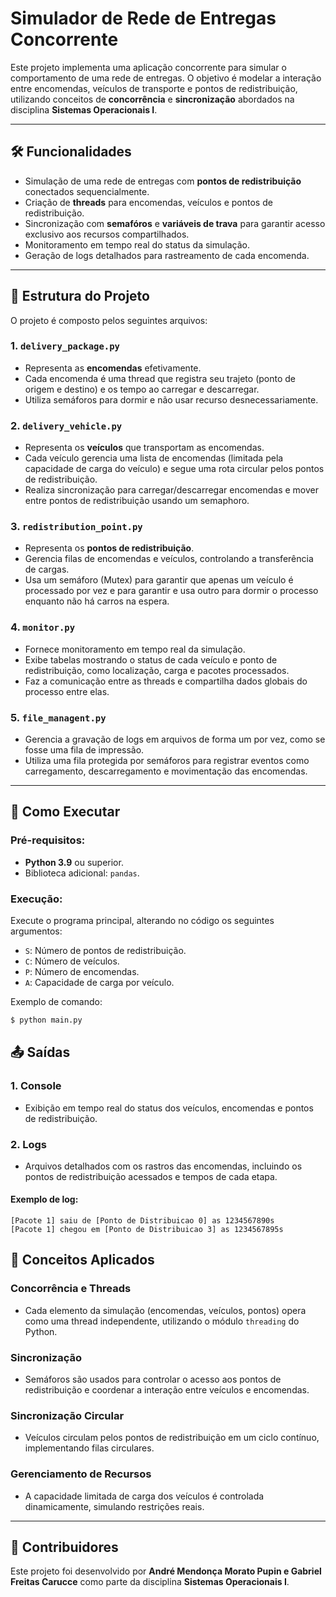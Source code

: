 # Simulador de Rede de Entregas Concorrente

Este projeto implementa uma aplicação concorrente para simular o comportamento de uma rede de entregas. O objetivo é modelar a interação entre encomendas, veículos de transporte e pontos de redistribuição, utilizando conceitos de **concorrência** e **sincronização** abordados na disciplina **Sistemas Operacionais I**.

---

## 🛠 Funcionalidades

- Simulação de uma rede de entregas com **pontos de redistribuição** conectados sequencialmente.
- Criação de **threads** para encomendas, veículos e pontos de redistribuição.
- Sincronização com **semafóros** e **variáveis de trava** para garantir acesso exclusivo aos recursos compartilhados.
- Monitoramento em tempo real do status da simulação.
- Geração de logs detalhados para rastreamento de cada encomenda.

---

## 📂 Estrutura do Projeto

O projeto é composto pelos seguintes arquivos:

### 1. **`delivery_package.py`**
- Representa as **encomendas** efetivamente.
- Cada encomenda é uma thread que registra seu trajeto (ponto de origem e destino) e os tempo ao carregar e descarregar.
- Utiliza semáforos para dormir e não usar recurso desnecessariamente.

### 2. **`delivery_vehicle.py`**
- Representa os **veículos** que transportam as encomendas.
- Cada veículo gerencia uma lista de encomendas (limitada pela capacidade de carga do veículo) e segue uma rota circular pelos pontos de redistribuição.
- Realiza sincronização para carregar/descarregar encomendas e mover entre pontos de redistribuição usando um semaphoro.

### 3. **`redistribution_point.py`**
- Representa os **pontos de redistribuição**.
- Gerencia filas de encomendas e veículos, controlando a transferência de cargas.
- Usa um semáforo (Mutex) para garantir que apenas um veículo é processado por vez e para garantir e usa outro para dormir o processo enquanto não há carros na espera.

### 4. **`monitor.py`**
- Fornece monitoramento em tempo real da simulação.
- Exibe tabelas mostrando o status de cada veículo e ponto de redistribuição, como localização, carga e pacotes processados.
- Faz a comunicação entre as threads e compartilha dados globais do processo entre elas.

### 5. **`file_managent.py`**
- Gerencia a gravação de logs em arquivos de forma um por vez, como se fosse uma fila de impressão.
- Utiliza uma fila protegida por semáforos para registrar eventos como carregamento, descarregamento e movimentação das encomendas.

---

## 🚀 Como Executar

### Pré-requisitos:
- **Python 3.9** ou superior.
- Biblioteca adicional: `pandas`.

### Execução:
Execute o programa principal, alterando no código os seguintes argumentos:
- `S`: Número de pontos de redistribuição.
- `C`: Número de veículos.
- `P`: Número de encomendas.
- `A`: Capacidade de carga por veículo.

Exemplo de comando:
```bash
$ python main.py
```
## 📤 Saídas

### 1. **Console**
- Exibição em tempo real do status dos veículos, encomendas e pontos de redistribuição.

### 2. **Logs**
- Arquivos detalhados com os rastros das encomendas, incluindo os pontos de redistribuição acessados e tempos de cada etapa.

#### Exemplo de log:
```text
[Pacote 1] saiu de [Ponto de Distribuicao 0] as 1234567890s
[Pacote 1] chegou em [Ponto de Distribuicao 3] as 1234567895s
```
## 🔑 Conceitos Aplicados

### **Concorrência e Threads**
- Cada elemento da simulação (encomendas, veículos, pontos) opera como uma thread independente, utilizando o módulo `threading` do Python.

### **Sincronização**
- Semáforos são usados para controlar o acesso aos pontos de redistribuição e coordenar a interação entre veículos e encomendas.

### **Sincronização Circular**
- Veículos circulam pelos pontos de redistribuição em um ciclo contínuo, implementando filas circulares.

### **Gerenciamento de Recursos**
- A capacidade limitada de carga dos veículos é controlada dinamicamente, simulando restrições reais.

---

## 👥 Contribuidores

Este projeto foi desenvolvido por **André Mendonça Morato Pupin e Gabriel Freitas Carucce** como parte da disciplina **Sistemas Operacionais I**.


